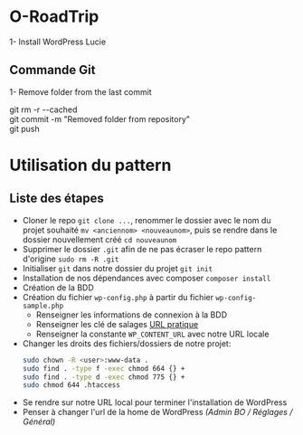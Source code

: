 # O-RoadTrip
 1- Install WordPress Lucie

## Commande Git

1- Remove folder from the last commit

git rm -r --cached <FolderName>  
git commit -m "Removed folder from repository"  
git push  
# Utilisation du pattern

## Liste des étapes

- Cloner le repo `git clone ...`, renommer le dossier avec le nom du projet souhaité `mv <anciennom> <nouveaunom>`, puis se rendre dans le dossier nouvellement créé `cd nouveaunom`
- Supprimer le dossier `.git` afin de ne pas écraser le repo pattern d'origine `sudo rm -R .git`
- Initialiser `git` dans notre dossier du projet `git init`
- Installation de nos dépendances avec composer `composer install`
- Création de la BDD
- Création du fichier `wp-config.php` à partir du fichier `wp-config-sample.php`
    - Renseigner les informations de connexion à la BDD
    - Renseigner les clé de salages [URL pratique](https://api.wordpress.org/secret-key/1.1/salt/)
    - Renseigner la constante `WP_CONTENT_URL` avec notre URL locale
- Changer les droits des fichiers/dossiers de notre projet:
    ```bash
    sudo chown -R <user>:www-data .
    sudo find . -type f -exec chmod 664 {} +
    sudo find . -type d -exec chmod 775 {} +
    sudo chmod 644 .htaccess
    ```
- Se rendre sur notre URL local pour terminer l'installation de WordPress
- Penser à changer l'url de la home de WordPress _(Admin BO / Réglages / Général)_
